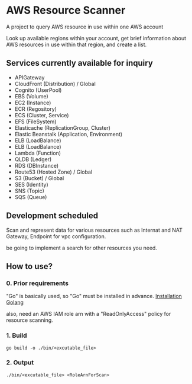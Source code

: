 AWS Resource Scanner
====================
A project to query AWS resource in use within one AWS account

Look up available regions within your account, get brief information about AWS resources in use within that region, and create a list.

## Services currently available for inquiry
- APIGateway
- CloudFront (Distribution) / Global
- Cognito (UserPool)
- EBS (Volume)
- EC2 (Instance)
- ECR (Regository)
- ECS (Cluster, Service)
- EFS (FileSystem)
- Elasticache (ReplicationGroup, Cluster)
- Elastic Beanstalk (Application, Environment)
- ELB (LoadBalance)
- ELB (LoadBalance)
- Lambda (Function)
- QLDB (Ledger)
- RDS (DBInstance)
- Route53 (Hosted Zone) / Global
- S3 (Bucket) / Global
- SES (Identity)
- SNS (Topic)
- SQS (Queue)

## Development scheduled
Scan and represent data for various resources such as Internat and NAT Gateway, Endpoint for vpc configuration.

be going to implement a search for other resources you need.

## How to use?
### 0. Prior requirements
"Go" is basically used, so "Go" must be installed in advance. [Installation Golang](https://go.dev/doc/install)

also, need an AWS IAM role arn with a "ReadOnlyAccess" policy for resource scanning.
### 1. Build
```
go build -o ./bin/<excutable_file>
```
### 2. Output
```
./bin/<excutable_file> <RoleArnForScan>
```